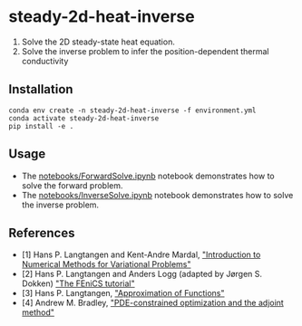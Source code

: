 # steady-2d-heat-inverse

1. Solve the 2D steady-state heat equation.
2. Solve the inverse problem to infer the position-dependent thermal conductivity

## Installation

```
conda env create -n steady-2d-heat-inverse -f environment.yml
conda activate steady-2d-heat-inverse
pip install -e .
```

## Usage

- The [notebooks/ForwardSolve.ipynb](notebooks/ForwardSolve.ipynb) notebook demonstrates how to solve the forward problem.
- The [notebooks/InverseSolve.ipynb](notebooks/ForwardSolve.ipynb) notebook demonstrates how to solve the inverse problem.

## References

- [1] Hans P. Langtangen and Kent-Andre Mardal, ["Introduction to Numerical Methods for Variational Problems"](https://hplgit.github.io/fem-book/doc/pub/book/pdf/fem-book-4print-2up.pdf)
- [2] Hans P. Langtangen and Anders Logg (adapted by Jørgen S. Dokken) ["The FEniCS tutorial"](https://jsdokken.com/dolfinx-tutorial/)
- [3] Hans P. Langtangen, ["Approximation of Functions"](https://hplgit.github.io/num-methods-for-PDEs/doc/pub/approx/pdf/approx-4print.pdf)
- [4] Andrew M. Bradley, ["PDE-constrained optimization and the adjoint method"](https://cs.stanford.edu/~ambrad/adjoint_tutorial.pdf)


